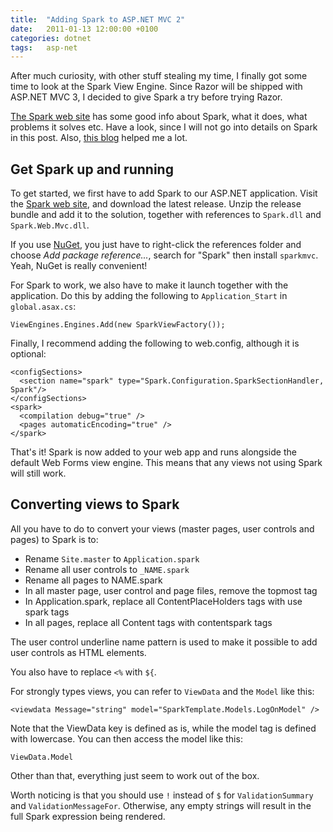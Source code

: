 ```yaml
---
title:	"Adding Spark to ASP.NET MVC 2"
date:	2011-01-13 12:00:00 +0100
categories: dotnet
tags: 	asp-net
---
```



After much curiosity, with other stuff stealing my time, I finally got some time
to look at the Spark View Engine. Since Razor will be shipped with ASP.NET MVC 3,
I decided to give Spark a try before trying Razor.

[The Spark web site](http://sparkviewengine.com/) has some good info about Spark,
what it does, what problems it solves etc. Have a look, since I will not go into
details on Spark in this post. Also, [this blog](http://nyveldt.com/blog/post/Exploring-Spark-View-Engine-for-ASPNET-MVC-e28093-Part-1.aspx) helped me a lot.


## Get Spark up and running

To get started, we first have to add Spark to our ASP.NET application. Visit the
[Spark web site](http://sparkviewengine.com/), and download the latest release.
Unzip the release bundle and add it to the solution, together with references to
`Spark.dll` and `Spark.Web.Mvc.dll`.

If you use [NuGet](http://nuget.codeplex.com/), you just have to right-click the
references folder and choose *Add package reference...*, search for "Spark" then
install `sparkmvc`. Yeah, NuGet is really convenient!

For Spark to work, we also have to make it launch together with the application.
Do this by adding the following to `Application_Start` in `global.asax.cs`:

	ViewEngines.Engines.Add(new SparkViewFactory());

Finally, I recommend adding the following to web.config, although it is optional:

	<configSections>
	  <section name="spark" type="Spark.Configuration.SparkSectionHandler, Spark"/>
	</configSections>
	<spark>
	  <compilation debug="true" />
	  <pages automaticEncoding="true" />
	</spark>

That's it! Spark is now added to your web app and runs alongside the default Web
Forms view engine. This means that any views not using Spark will still work.


## Converting views to Spark

All you have to do to convert your views (master pages, user controls and pages)
to Spark is to:

- Rename `Site.master` to `Application.spark`
- Rename all user controls to `_NAME.spark`
- Rename all pages to NAME.spark
- In all master page, user control and page files, remove the topmost tag
- In Application.spark, replace all ContentPlaceHolders tags with use spark tags
- In all pages, replace all Content tags with contentspark tags

The user control underline name pattern is used to make it possible to add user
controls as HTML elements.

You also have to replace `<%` with `${`.

For strongly types views, you can refer to `ViewData` and the `Model` like this:

	<viewdata Message="string" model="SparkTemplate.Models.LogOnModel" />

Note that the ViewData key is defined as is, while the model tag is defined with
lowercase. You can then access the model like this:

	ViewData.Model

Other than that, everything just seem to work out of the box.

Worth noticing is that you should use `!` instead of `$` for `ValidationSummary`
and `ValidationMessageFor`. Otherwise, any empty strings will result in the full
Spark expression being rendered.